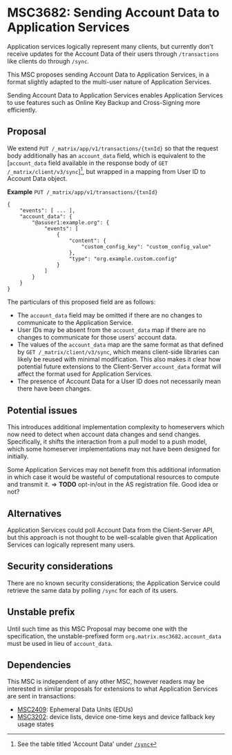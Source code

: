 # MSC3682: Sending Account Data to Application Services

Application services logically represent many clients, but currently don't receive
updates for the Account Data of their users through `/transactions` like clients
do through `/sync`.

This MSC proposes sending Account Data to Application Services, in a format slightly
adapted to the multi-user nature of Application Services.

Sending Account Data to Application Services enables Application Services to use
features such as Online Key Backup and Cross-Signing more efficiently.


## Proposal

We extend `PUT /_matrix/app/v1/transactions/{txnId}` so that the request body
additionally has an `account_data` field, which is equivalent to the [`account_data`
field available in the response body of `GET /_matrix/client/v3/sync`][^AccountData], but wrapped in
a mapping from User ID to Account Data object.

[^AccountData]: See the table titled 'Account Data' under [`/sync`](https://spec.matrix.org/v1.1/client-server-api/#get_matrixclientv3sync)

**Example**
`PUT /_matrix/app/v1/transactions/{txnId}`
```json5
{
    "events": [ ... ],
    "account_data": {
        "@asuser1:example.org": {
            "events": [
                {
                    "content": {
                        "custom_config_key": "custom_config_value"
                    },
                    "type": "org.example.custom.config"
                }
            ]
        }
    }
}
```

The particulars of this proposed field are as follows:

- The `account_data` field may be omitted if there are no changes to communicate
  to the Application Service.
- User IDs may be absent from the `account_data` map if there are no changes
  to communicate for those users' account data.
- The values of the `account_data` map are the same format as that defined by
  `GET /_matrix/client/v3/sync`, which means client-side libraries can likely
  be reused with minimal modification.
  This also makes it clear how potential future extensions to the Client-Server
  `account_data` format will affect the format used for Application Services.
- The presence of Account Data for a User ID does not necessarily mean there have
  been changes.


## Potential issues

This introduces additional implementation complexity to homeservers which now need to detect when
account data changes and send changes. Specifically, it shifts the interaction from a pull model to a push model, which some homeserver implementations may not have been designed for initially.

Some Application Services may not benefit from this additional information in which case it would
be wasteful of computational resources to compute and transmit it.
⇒ **TODO** opt-in/out in the AS registration file. Good idea or not?


## Alternatives

Application Services could poll Account Data from the Client-Server API, but this approach is not
thought to be well-scalable given that Application Services can logically represent many users.


## Security considerations

There are no known security considerations; the Application Service could retrieve the same data by
polling `/sync` for each of its users.


## Unstable prefix

Until such time as this MSC Proposal may become one with the specification, the unstable-prefixed form
`org.matrix.msc3682.account_data` must be used in lieu of `account_data`.

## Dependencies

This MSC is independent of any other MSC, however readers may be interested in similar
proposals for extensions to what Application Services are sent in transactions:

- [MSC2409](https://github.com/matrix-org/matrix-doc/pull/2409): Ephemeral Data Units (EDUs)
- [MSC3202](https://github.com/matrix-org/matrix-doc/pull/3202): device lists, device one-time keys and device fallback key usage states
